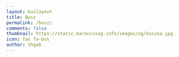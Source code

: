 ```yaml
---
layout: buslayout
title: Busz
permalink: /busz/
comments: false
thumbnail: https://static.karancssag.info/images/og/buszka.jpg
icon: fas fa-bus
author: thgab
---
```

